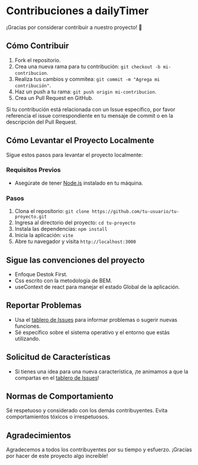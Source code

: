 # Contribuciones a dailyTimer

¡Gracias por considerar contribuir a nuestro proyecto! 👏

## Cómo Contribuir

1. Fork el repositorio.
2. Crea una nueva rama para tu contribución: `git checkout -b mi-contribucion`.
3. Realiza tus cambios y commitea: `git commit -m "Agrega mi contribución"`.
4. Haz un push a tu rama: `git push origin mi-contribucion`.
5. Crea un Pull Request en GitHub.

Si tu contribución está relacionada con un Issue específico, por favor referencia el issue correspondiente en tu mensaje de commit o en la descripción del Pull Request.


## Cómo Levantar el Proyecto Localmente

Sigue estos pasos para levantar el proyecto localmente:

### Requisitos Previos

- Asegúrate de tener [Node.js](https://nodejs.org/) instalado en tu máquina.

### Pasos

1. Clona el repositorio: `git clone https://github.com/tu-usuario/tu-proyecto.git`
2. Ingresa al directorio del proyecto: `cd tu-proyecto`
3. Instala las dependencias: `npm install`
4. Inicia la aplicación: `vite`
5. Abre tu navegador y visita `http://localhost:3000`

## Sigue las convenciones del proyecto

- Enfoque Destok First.
- Css escrito con la metodología de BEM.
- useContext de react para manejar el estado Global de la aplicación.

## Reportar Problemas

- Usa el [tablero de Issues](https://github.com/Ernestolop/dailyTimer/issues) para informar problemas o sugerir nuevas funciones.
- Sé específico sobre el sistema operativo y el entorno que estás utilizando.

## Solicitud de Características

- Si tienes una idea para una nueva característica, ¡te animamos a que la compartas en el [tablero de Issues](https://github.com/Ernestolop/dailyTimer/issues)!

## Normas de Comportamiento

Sé respetuoso y considerado con los demás contribuyentes. Evita comportamientos tóxicos o irrespetuosos.

## Agradecimientos

Agradecemos a todos los contribuyentes por su tiempo y esfuerzo. ¡Gracias por hacer de este proyecto algo increíble!

